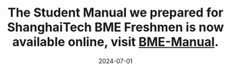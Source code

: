 ---
title: The Student Manual we prepared for ShanghaiTech BME Freshmen is now available online, visit <a href="https://github.com/douyl/BME-Manual" rel="noopener noreferrer" target="_blank">BME-Manual</a>.
date: 2024-07-01
---